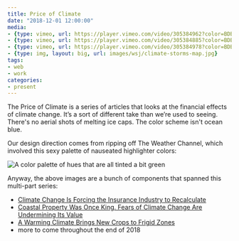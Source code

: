 ```yaml
---
title: Price of Climate
date: "2018-12-01 12:00:00"
media:
- {type: vimeo, url: https://player.vimeo.com/video/305384962?color=BDB7AD&title=0&byline=0&portrait=0, aspectRatio: 87.03}
- {type: vimeo, url: https://player.vimeo.com/video/305384885?color=BDB7AD&title=0&byline=0&portrait=0, aspectRatio: 64.63}
- {type: vimeo, url: https://player.vimeo.com/video/305384978?color=BDB7AD&title=0&byline=0&portrait=0, aspectRatio: 64.63}
- {type: img, layout: big, url: images/wsj/climate-storms-map.jpg}
tags:
- web
- work
categories:
- present
---
```


The Price of Climate is a series of articles that looks at the financial effects of climate change. It’s a sort of different take than we’re used to seeing. There's no aerial shots of melting ice caps. The color scheme isn't ocean blue. 

Our design direction comes from ripping off The Weather Channel, which involved this sexy palette of nauseated highlighter colors:

![A color palette of hues that are all tinted a bit green](images/wsj/climate-color-scheme.png)

Anyway, the above images are a bunch of components that spanned this multi-part series:

- [Climate Change Is Forcing the Insurance Industry to Recalculate](https://www.wsj.com/graphics/climate-change-forcing-insurance-industry-recalculate/)
- [Coastal Property Was Once King. Fears of Climate Change Are Undermining Its Value](https://www.wsj.com/graphics/coastal-home-sales-affected-by-climate-change-worries/)
- [A Warming Climate Brings New Crops to Frigid Zones](https://www.wsj.com/graphics/coastal-home-sales-affected-by-climate-change-worries/)
- more to come throughout the end of 2018